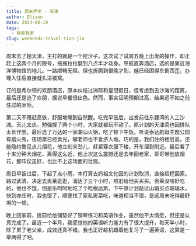 ```yaml
---
title: 周末养老 - 天津
author: Elizen
date: 2024-08-19
tags:
  - 我爱我家
slug: weekends-travel-tian-jin
---
```


周末去了趟天津，主打的就是一个挖沙子。这次试了试周五晚上出发的操作，却正赶上这两个月的限号，拖拖拉拉磨到八点半才动身。导航直奔酒店，选的是靠近海洋博物馆的地儿。一路顺畅无阻，但也折腾到很晚才到，娃已经困得东倒西歪，办理入住后直接就扎进被窝。

订的是希尔顿的欢朋酒店，原本纠结过洲际和皇冠假日，但考虑到去沙滩的距离，最后还是选了欢朋，据说早餐很出色。然而，事实证明预期过高，结果远不如之前住过的洲际。

第二天不用赶高铁，舒服地睡到自然醒。吃完早饭后，出发前往东疆湾的人工沙滩。天儿太热，勉强撑了两个小时，大家就都玩不动了。原计划的天津菜也因排队太长作罢，最后选了万达的一家潮汕火锅，吃了顿下午饭。听说泰达航母主题公园有烟火秀，夜场票已经卖光，嘟老师也不爱挤人堆。巧的是，我们住的楼层高，还能隐约瞥见点儿烟花，他立刻来劲儿，赶紧穿衣服下楼，开车溜到附近。最后看了十来分钟大烟花，离得这么近，他上次这么震撼还是去年回老家，哥哥带他放烟花，那阵仗虽好，也比不上这场面的壮观。

周日早饭过后，下起了点小雨，本打算去妈祖文化园的计划取消，直接启程回家。路过武清，决定去奥莱逛逛，溜达了三个小时，照旧给他买买买。奥莱没啥好吃的，他也不饿，倒是乐呵呵地吃了个哈根达斯。下午原计划路过山姆买点玻璃水，快到亦庄时，我也饿了，顺便找了家私房菜吃，味道相当不错，是这周末吃得最舒坦的一顿。

晚上回家前，提前给他铺垫好了钢琴练习和英语作业，虽然他不太情愿，但还是认真完成了。最近一个半月，我感觉他的英语听力能力有了很大提升，每天半小时，除了累了老父亲，成效还真不错。我也正好趁机跟着他复习了一遍英语，这算是一举两得了吧。
